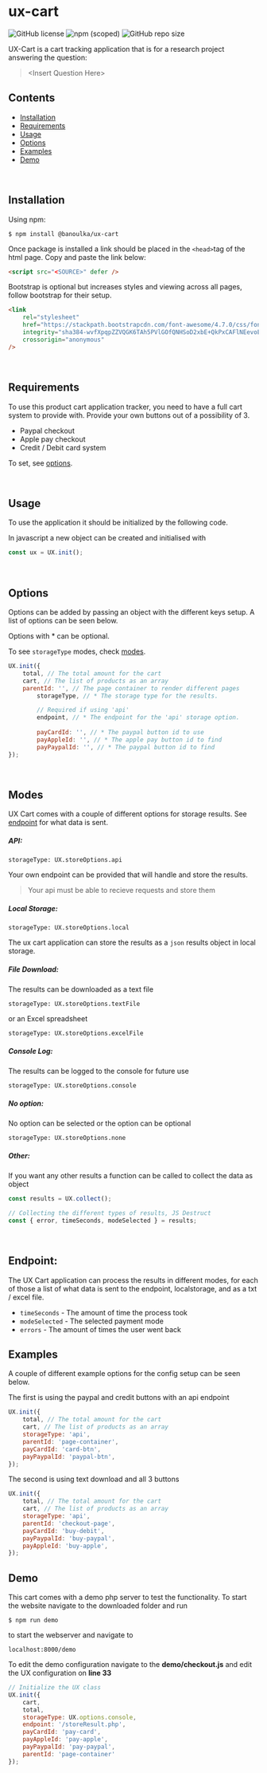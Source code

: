 # ux-cart

![GitHub license](https://img.shields.io/badge/license-MIT-green.svg)
![npm (scoped)](https://img.shields.io/npm/v/@banoulka/ux-cart?color=blue)
![GitHub repo size](https://img.shields.io/github/repo-size/banoulka/ux-cart?color=orange&label=install%20size)

UX-Cart is a cart tracking application that is for a research project answering the question:

> \<Insert Question Here>
><br />

## Contents

- [Installation](#installation)
- [Requirements](#requirements)
- [Usage](#usage)
- [Options](#options)
- [Examples](#examples)
- [Demo](#demo)

<br />

## Installation

Using npm:

```shell script
$ npm install @banoulka/ux-cart
```

<!-- Using personal CDN:
```html
<script src="https://unpkg.com/axios/dist/axios.min.js"></script>
``` -->

Once package is installed a link should be placed in the `<head>`tag of the html page. Copy and paste the link below:

```html
<script src="<SOURCE>" defer />
```

Bootstrap is optional but increases styles and viewing across all pages, follow
bootstrap for their setup.

```html
<link
	rel="stylesheet"
	href="https://stackpath.bootstrapcdn.com/font-awesome/4.7.0/css/font-awesome.min.css"
	integrity="sha384-wvfXpqpZZVQGK6TAh5PVlGOfQNHSoD2xbE+QkPxCAFlNEevoEH3Sl0sibVcOQVnN"
	crossorigin="anonymous"
/>
```

<br />

## Requirements

To use this product cart application tracker, you need to have
a full cart system to provide with. Provide your own buttons out of a possibility
of 3.

* Paypal checkout
* Apple pay checkout
* Credit / Debit card system

To set, see [options](#options).

<br />

## Usage

To use the application it should be initialized by the following code.

In javascript a new object can be created and initialised with

```javascript
const ux = UX.init();
```

<br />

## Options

Options can be added by passing an object with the different keys setup. A list of options
can be seen below.

Options with * can be optional.

To see `storageType` modes, check [modes](#modes).

```javascript
UX.init({
    total, // The total amount for the cart
    cart, // The list of products as an array
    parentId: '', // The page container to render different pages
        storageType, // * The storage type for the results.

        // Required if using 'api'
        endpoint, // * The endpoint for the 'api' storage option. 
       
        payCardId: '', // * The paypal button id to use
        payAppleId: '', // * The apple pay button id to find
        payPaypalId: '', // * The paypal button id to find
});
```

<br />

## Modes

UX Cart comes with a couple of different options for storage results.
See [endpoint](#endpoint) for what data is sent.

##### API:
`storageType: UX.storeOptions.api`

Your own endpoint can be provided that will handle and store the
results.
> Your api must be able to recieve requests and store them

##### Local Storage:
`storageType: UX.storeOptions.local`

The ux cart application can store the results as a `json`
results object in local storage.

##### File Download:
The results can be downloaded as a text file

`storageType: UX.storeOptions.textFile`

or an Excel spreadsheet

`storageType: UX.storeOptions.excelFile`

##### Console Log:
The results can be logged to the console for future use

`storageType: UX.storeOptions.console`

##### No option:
No option can be selected or the option can be optional

`storageType: UX.storeOptions.none`

##### Other:
If you want any other results a function can be called to
collect the data as object

```javascript
const results = UX.collect();

// Collecting the different types of results, JS Destruct
const { error, timeSeconds, modeSelected } = results;
```

<br />

## Endpoint:

The UX Cart application can process the results in different modes,
for each of those a list of what data is sent to the endpoint, localstorage,
and as a txt / excel file.

- `timeSeconds` - The amount of time the process took
- `modeSelected` - The selected payment mode
- `errors` - The amount of times the user went back

## Examples

A couple of different example options for the config setup can be
seen below.

The first is using the paypal and credit buttons with an api endpoint
```javascript
UX.init({
    total, // The total amount for the cart
    cart, // The list of products as an array
    storageType: 'api',
    parentId: 'page-container',
    payCardId: 'card-btn', 
    payPaypalId: 'paypal-btn',
});
```


The second is using text download and all 3 buttons
```javascript
UX.init({
    total, // The total amount for the cart
    cart, // The list of products as an array
    storageType: 'api',
    parentId: 'checkout-page',
    payCardId: 'buy-debit', 
    payPaypalId: 'buy-paypal',
    payAppleId: 'buy-apple',
});
```

## Demo

This cart comes with a demo php server to test the functionality.
To start the website navigate to the downloaded folder and run
```shell script
$ npm run demo
```
to start the webserver and navigate to

```http request
localhost:8000/demo
```

To edit the demo configuration navigate to the __demo/checkout.js__
and edit the UX configuration on __line 33__

```javascript
// Initialize the UX class
UX.init({
    cart,
    total,
    storageType: UX.options.console,
    endpoint: '/storeResult.php',
    payCardId: 'pay-card',
    payAppleId: 'pay-apple',
    payPaypalId: 'pay-paypal',
    parentId: 'page-container'
});
```
